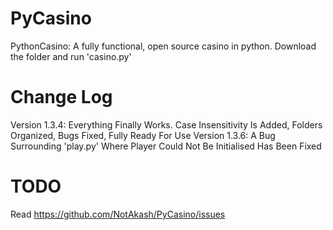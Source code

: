 # PyCasino
PythonCasino: A fully functional, open source casino in python.
Download the folder and run 'casino.py' 


# Change Log

Version 1.3.4:
	Everything Finally Works. Case Insensitivity Is Added, Folders Organized, Bugs Fixed, Fully Ready For Use
Version 1.3.6:
	A Bug Surrounding 'play.py' Where Player Could Not Be Initialised Has Been Fixed
	
# TODO

Read https://github.com/NotAkash/PyCasino/issues
